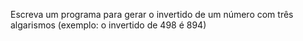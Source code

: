 Escreva um programa para gerar o invertido de um número com três algarismos 
(exemplo: o invertido de 498 é 894)